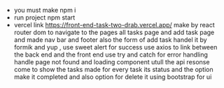 - you must make npm i 
- run project npm start
- vercel link https://front-end-task-two-drab.vercel.app/
make by react router dom to navigate to the pages all tasks page and add task page and made nav bar and footer
also the form of add task handel it by formik and yup , use sweet alert for success
use axios to link between the back end and the front end use try and catch for error handling
handle page not found and loading component utull the api resonse come to show the tasks
made for every task its status and the option make it completed and also option for delete it
using bootstrap for ui


